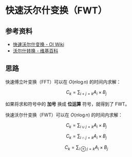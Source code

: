 # 快速沃尔什变换（FWT）

## 参考资料

- [快速沃尔什变换 - OI Wiki](https://oi-wiki.org/math/poly/fwt/)
- [沃尔什转换 - 维基百科](https://zh.wikipedia.org/zh-cn/沃爾什轉換)

## 思路

快速傅立叶变换（FFT）可以在 $O(n\log n)$ 的时间内求解：

$$
C_k=\sum_{i+j=k}A_i\times B_j
$$

如果将求和符号中的 **加号** 换成 **位运算** 符号，就得到了 FWT。

快速沃尔什变换（FWT）可以在 $O(n\log n)$ 的时间内求解：

$$
C_k=\sum_{i\cup j=k}A_i\times B_j
$$

$$
C_k=\sum_{i\cap j=k}A_i\times B_j
$$

$$
C_k=\sum_{i\oplus j=k}A_i\times B_j
$$
